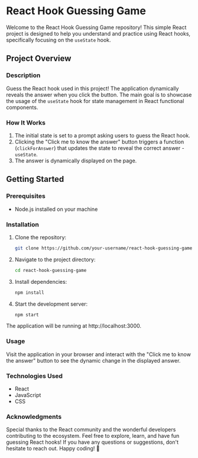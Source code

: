 # React Hook Guessing Game

Welcome to the React Hook Guessing Game repository! This simple React project is designed to help you understand and practice using React hooks, specifically focusing on the `useState` hook.

## Project Overview

### Description

Guess the React hook used in this project! The application dynamically reveals the answer when you click the button. The main goal is to showcase the usage of the `useState` hook for state management in React functional components.

### How It Works

1. The initial state is set to a prompt asking users to guess the React hook.
2. Clicking the "Click me to know the answer" button triggers a function (`clickForAnswer`) that updates the state to reveal the correct answer - `useState`.
3. The answer is dynamically displayed on the page.

## Getting Started

### Prerequisites

- Node.js installed on your machine

### Installation

1. Clone the repository:

   ```bash
   git clone https://github.com/your-username/react-hook-guessing-game.git
2. Navigate to the project directory:

   ```bash
   cd react-hook-guessing-game
3. Install dependencies:

   ```bash
   npm install
4. Start the development server:

   ```bash
   npm start
The application will be running at http://localhost:3000.  

### Usage

Visit the application in your browser and interact with the "Click me to know the answer" button to see the dynamic change in the displayed answer.

### Technologies Used

- React
- JavaScript
- CSS

### Acknowledgments

Special thanks to the React community and the wonderful developers contributing to the ecosystem.
Feel free to explore, learn, and have fun guessing React hooks! If you have any questions or suggestions, don't hesitate to reach out.
Happy coding! 🚀
   
   
        
